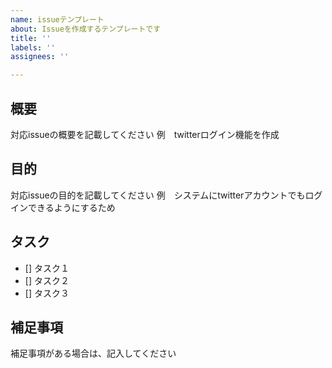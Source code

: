 ```yaml
---
name: issueテンプレート
about: Issueを作成するテンプレートです
title: ''
labels: ''
assignees: ''

---
```


## 概要
対応issueの概要を記載してください
例　twitterログイン機能を作成

## 目的
対応issueの目的を記載してください
例　システムにtwitterアカウントでもログインできるようにするため

## タスク
- [] タスク１
- [] タスク２
- [] タスク３

## 補足事項
補足事項がある場合は、記入してください
